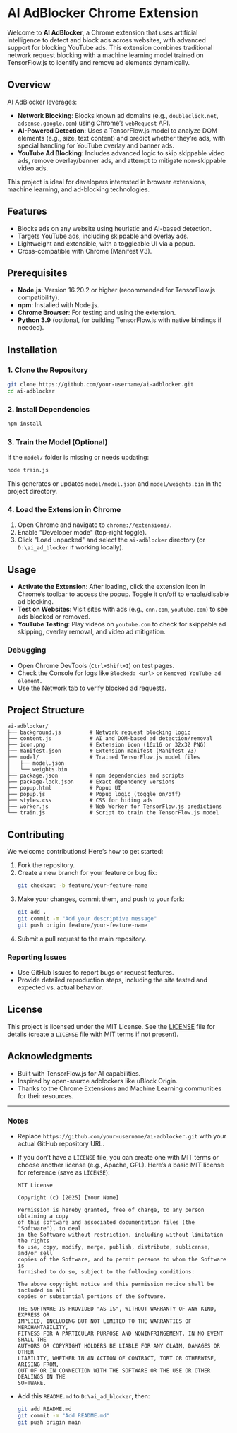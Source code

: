 

# AI AdBlocker Chrome Extension

Welcome to **AI AdBlocker**, a Chrome extension that uses artificial intelligence to detect and block ads across websites, with advanced support for blocking YouTube ads. This extension combines traditional network request blocking with a machine learning model trained on TensorFlow.js to identify and remove ad elements dynamically.

## Overview

AI AdBlocker leverages:
- **Network Blocking**: Blocks known ad domains (e.g., `doubleclick.net`, `adsense.google.com`) using Chrome’s `webRequest` API.
- **AI-Powered Detection**: Uses a TensorFlow.js model to analyze DOM elements (e.g., size, text content) and predict whether they’re ads, with special handling for YouTube overlay and banner ads.
- **YouTube Ad Blocking**: Includes advanced logic to skip skippable video ads, remove overlay/banner ads, and attempt to mitigate non-skippable video ads.

This project is ideal for developers interested in browser extensions, machine learning, and ad-blocking technologies.

## Features
- Blocks ads on any website using heuristic and AI-based detection.
- Targets YouTube ads, including skippable and overlay ads.
- Lightweight and extensible, with a toggleable UI via a popup.
- Cross-compatible with Chrome (Manifest V3).

## Prerequisites
- **Node.js**: Version 16.20.2 or higher (recommended for TensorFlow.js compatibility).
- **npm**: Installed with Node.js.
- **Chrome Browser**: For testing and using the extension.
- **Python 3.9** (optional, for building TensorFlow.js with native bindings if needed).

## Installation

### 1. Clone the Repository
```bash
git clone https://github.com/your-username/ai-adblocker.git
cd ai-adblocker
```

### 2. Install Dependencies
```bash
npm install
```

### 3. Train the Model (Optional)
If the `model/` folder is missing or needs updating:
```bash
node train.js
```
This generates or updates `model/model.json` and `model/weights.bin` in the project directory.

### 4. Load the Extension in Chrome
1. Open Chrome and navigate to `chrome://extensions/`.
2. Enable "Developer mode" (top-right toggle).
3. Click "Load unpacked" and select the `ai-adblocker` directory (or `D:\ai_ad_blocker` if working locally).

## Usage
- **Activate the Extension**: After loading, click the extension icon in Chrome’s toolbar to access the popup. Toggle it on/off to enable/disable ad blocking.
- **Test on Websites**: Visit sites with ads (e.g., `cnn.com`, `youtube.com`) to see ads blocked or removed.
- **YouTube Testing**: Play videos on `youtube.com` to check for skippable ad skipping, overlay removal, and video ad mitigation.

### Debugging
- Open Chrome DevTools (`Ctrl+Shift+I`) on test pages.
- Check the Console for logs like `Blocked: <url>` or `Removed YouTube ad element`.
- Use the Network tab to verify blocked ad requests.

## Project Structure
```
ai-adblocker/
├── background.js         # Network request blocking logic
├── content.js            # AI and DOM-based ad detection/removal
├── icon.png              # Extension icon (16x16 or 32x32 PNG)
├── manifest.json         # Extension manifest (Manifest V3)
├── model/                # Trained TensorFlow.js model files
│   ├── model.json
│   └── weights.bin
├── package.json          # npm dependencies and scripts
├── package-lock.json     # Exact dependency versions
├── popup.html            # Popup UI
├── popup.js              # Popup logic (toggle on/off)
├── styles.css            # CSS for hiding ads
├── worker.js             # Web Worker for TensorFlow.js predictions
└── train.js              # Script to train the TensorFlow.js model
```

## Contributing
We welcome contributions! Here’s how to get started:
1. Fork the repository.
2. Create a new branch for your feature or bug fix:
   ```bash
   git checkout -b feature/your-feature-name
   ```
3. Make your changes, commit them, and push to your fork:
   ```bash
   git add .
   git commit -m "Add your descriptive message"
   git push origin feature/your-feature-name
   ```
4. Submit a pull request to the main repository.

### Reporting Issues
- Use GitHub Issues to report bugs or request features.
- Provide detailed reproduction steps, including the site tested and expected vs. actual behavior.

## License
This project is licensed under the MIT License. See the [LICENSE](LICENSE) file for details (create a `LICENSE` file with MIT terms if not present).

## Acknowledgments
- Built with TensorFlow.js for AI capabilities.
- Inspired by open-source adblockers like uBlock Origin.
- Thanks to the Chrome Extensions and Machine Learning communities for their resources.

---

### Notes
- Replace `https://github.com/your-username/ai-adblocker.git` with your actual GitHub repository URL.
- If you don’t have a `LICENSE` file, you can create one with MIT terms or choose another license (e.g., Apache, GPL). Here’s a basic MIT license for reference (save as `LICENSE`):
  ```
  MIT License

  Copyright (c) [2025] [Your Name]

  Permission is hereby granted, free of charge, to any person obtaining a copy
  of this software and associated documentation files (the "Software"), to deal
  in the Software without restriction, including without limitation the rights
  to use, copy, modify, merge, publish, distribute, sublicense, and/or sell
  copies of the Software, and to permit persons to whom the Software is
  furnished to do so, subject to the following conditions:

  The above copyright notice and this permission notice shall be included in all
  copies or substantial portions of the Software.

  THE SOFTWARE IS PROVIDED "AS IS", WITHOUT WARRANTY OF ANY KIND, EXPRESS OR
  IMPLIED, INCLUDING BUT NOT LIMITED TO THE WARRANTIES OF MERCHANTABILITY,
  FITNESS FOR A PARTICULAR PURPOSE AND NONINFRINGEMENT. IN NO EVENT SHALL THE
  AUTHORS OR COPYRIGHT HOLDERS BE LIABLE FOR ANY CLAIM, DAMAGES OR OTHER
  LIABILITY, WHETHER IN AN ACTION OF CONTRACT, TORT OR OTHERWISE, ARISING FROM,
  OUT OF OR IN CONNECTION WITH THE SOFTWARE OR THE USE OR OTHER DEALINGS IN THE
  SOFTWARE.
  ```

- Add this `README.md` to `D:\ai_ad_blocker`, then:
  ```bash
  git add README.md
  git commit -m "Add README.md"
  git push origin main
  ```
